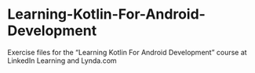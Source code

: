 # Learning-Kotlin-For-Android-Development
Exercise files for the “Learning Kotlin For Android Development” course at LinkedIn Learning and Lynda.com
